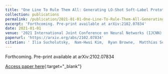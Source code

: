 ```yaml
---
title: "One Line To Rule Them All: Generating LO-Shot Soft-Label Prototypes"
collection: publications
permalink: /publication/2021-01-01-One-Line-To-Rule-Them-All-Generating-LO-Shot-Soft-Label-Prototypes
excerpt: 'Forthcoming. Pre-print available at arXiv:2102.07834'
date: 2021-01-01
venue: '2021 International Joint Conference on Neural Networks (IJCNN)'
paperurl: 'https://arxiv.org/abs/2102.07834'
citation: ' Ilia Sucholutsky,  Nam-Hwui Kim,  Ryan Browne,  Matthias Schonlau, &quot;One Line To Rule Them All: Generating LO-Shot Soft-Label Prototypes.&quot; 2021 International Joint Conference on Neural Networks (IJCNN), 2021.'
---
```

Forthcoming. Pre-print available at arXiv:2102.07834

[Access paper here](https://arxiv.org/abs/2102.07834){:target="_blank"}

